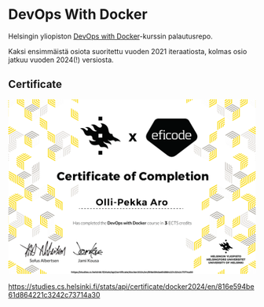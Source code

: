 # DevOps With Docker

Helsingin yliopiston [DevOps with Docker](devopswithdocker.com)-kurssin palautusrepo.

Kaksi ensimmäistä osiota suoritettu vuoden 2021 iteraatiosta, kolmas osio jatkuu vuoden 2024(!) versiosta.

## Certificate

![certificate](./devops-docker-certificate.png)

<https://studies.cs.helsinki.fi/stats/api/certificate/docker2024/en/816e594be61d864221c3242c73714a30>
